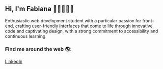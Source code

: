 ## Hi, I'm Fabiana 👋🏼👩🏽‍💻

Enthusiastic web development student with a particular passion for front-end, crafting user-friendly interfaces that come to life through innovative code and captivating design, with a strong commitment to accessibility and continuous learning.

### Find me around the web 🌎:
<a href="https://www.linkedin.com/in/fabiana-campos1/">LinkedIn</a>
